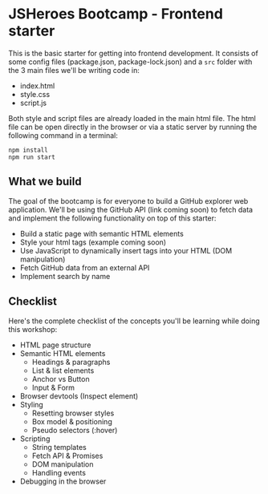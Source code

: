 # JSHeroes Bootcamp - Frontend starter

This is the basic starter for getting into frontend development. It consists of some config files (package.json, package-lock.json) and a `src` folder with the 3 main files we'll be writing code in:
- index.html
- style.css
- script.js
 
Both style and script files are already loaded in the main html file. The html file can be open directly in the browser or via a static server by running the following command in a terminal:
```
npm install
npm run start
```

## What we build

The goal of the bootcamp is for everyone to build a GitHub explorer web application. We'll be using the GitHub API (link coming soon) to fetch data and implement the following functionality on top of this starter:
- Build a static page with semantic HTML elements
- Style your html tags (example coming soon)
- Use JavaScript to dynamically insert tags into your HTML (DOM manipulation)
- Fetch GitHub data from an external API
- Implement search by name

## Checklist

Here's the complete checklist of the concepts you'll be learning while doing this workshop: 

- HTML page structure
- Semantic HTML elements
    - Headings & paragraphs
    - List & list elements
    - Anchor vs Button
    - Input & Form
 - Browser devtools (Inspect element)
 - Styling
    - Resetting browser styles
    - Box model & positioning
    - Pseudo selectors (:hover)
 - Scripting
    - String templates
    - Fetch API & Promises
    - DOM manipulation
    - Handling events
 - Debugging in the browser
